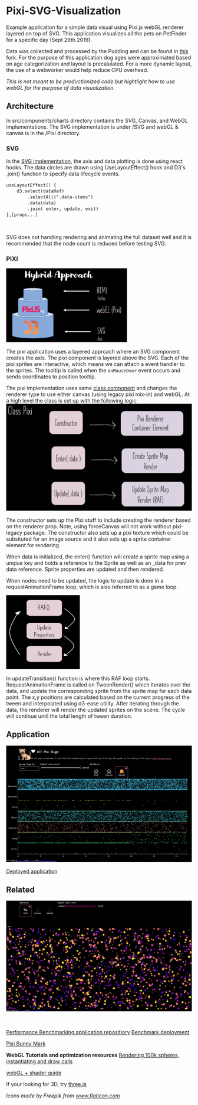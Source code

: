 # Pixi-SVG-Visualization

Example application for a simple data visual using Pixi.js webGL renderer layered on top of SVG. This application visualizes all the pets on PetFinder for a specific day (Sept 29th 2019).

Data was collected and processed by the Pudding and can be found in [this](https://github.com/ahoak/data/tree/master/dog-shelters) fork. For the purpose of this application dog ages were approximated based on age categorization and layout is precalulated. For a more dynamic layout, the use of a webworker would help reduce CPU overhead.

_This is not meant to be productionized code but hightlight how to use webGL for the purpose of data visualization._

## Architecture

In src/components/charts directory contains the SVG, Canvas, and WebGL implementations. The SVG implementation is under /SVG and webGL & canvas is in the /Pixi directory.

### SVG

In the [SVG implementation](src\components\Chart\SVG\BeeSwarmSVG.tsx), the axis and data plotting is done using react hooks. The data circles are drawn using UseLayoutEffect() hook and D3's .join() function to specify data lifecycle events.

```js:
useLayoutEffect() {
    d3.select(dataRef)
        .selectAll(".data-items")
        .data(data)
        .join( enter, update, exit)
},[props...]
```

<br />

SVG does not handling rendering and animating the full dataset well and it is recommended that the node count is reduced before testing SVG.

### PIXI

<img src="/assets/hybrid_approach.JPG" alt="Hybrid Approach"
	title="Hybrid Approach" height="200" />
<br />

The pixi application uses a layered approach where an SVG component creates the axis. The pixi component is layered above the SVG. Each of the pixi sprites are interactive, which means we can attach a event handler to the sprites. The tooltip is called when the `onMouseOver` event occurs and sends coordinates to position tooltip.

The pixi implementation uses same [class component](src/components/Chart/Pixi/PixiRenderer.ts) and changes the renderer type to use either canvas (using legacy pixi mix-in) and webGL. At a high level the class is set up with the following logic:
!["Pixi Class Data Handling"](/assets/pixi_class_data_handling.JPG)
<br />

The constructor sets up the Pixi stuff to include creating the renderer based on the renderer prop. Note, using forceCanvas will not work without pixi-legacy package. The constructor also sets up a pixi texture which could be subsituted for an image source and it also sets up a sprite container element for rendering.

When data is initialized, the enter() function will create a sprite map using a unqiue key and holds a reference to the Sprite as well as an \_data for prev data reference. Sprite properties are updated and then rendered.

When nodes need to be updated, the logic to update is done in a requestAnimationFrame loop, which is also referred to as a game loop.

<img src="/assets/RAF_loop.JPG" alt="RAF Loop"
	title="RAF Loop" width="200" height="200" />
<br />

In updateTransition() function is where this RAF loop starts. RequestAnimationFrame is called on TweenRender() which iterates over the data, and update the corresponding sprite from the sprite map for each data point. The x,y positions are calculated based on the current progress of the tween and interpolated using d3-ease utility. After iterating through the data, the renderer will render the updated sprites on the scene. The cycle will continue until the total length of tween duration.

## Application

!["App Preview"](/assets/app_screenshot.JPG)
<br />

[Deployed application](https://ahoak.github.io/pixi-svg-visualization)

## Related

!["Benchmark Preview"](/assets/renderer_benchmark_screenshot.JPG)

<br />

[Performance Benchmarking application repositiory](https://github.com/ahoak/renderer-benchmark)
[Benchmark deployment](https://ahoak.github.io/renderer-benchmark/)

[Pixi Bunny Mark](https://pixijs.io/bunny-mark/)

<b>WebGL Tutorials and optimization resources</b>
[Rendering 100k spheres, instantiating and draw calls](https://velasquezdaniel.com/blog/rendering-100k-spheres-instantianing-and-draw-calls/)

[webGL + shader guide](https://xem.github.io/articles/webgl-guide.html)

If your looking for 3D, try [three.js](https://threejs.org/)

_Icons made by Freepik from www.flaticon.com_
